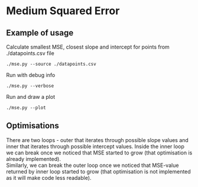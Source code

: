 # Medium Squared Error
## Example of usage
Calculate smallest MSE, closest slope and intercept for points from ./datapoints.csv file
```
./mse.py --source ./datapoints.csv
```

Run with debug info
```
./mse.py --verbose
```

Run and draw a plot
```
./mse.py --plot
```

## Optimisations
There are two loops - outer that iterates through possible slope values and inner that iterates through possible intercept values. Inside the inner loop we can break once we noticed that MSE started to grow (that optimisation is already implemented).  
Similarly, we can break the outer loop once we noticed that MSE-value returned by inner loop started to grow (that optimisation is not implemented as it will make code less readable).